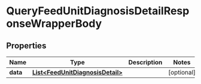 

# QueryFeedUnitDiagnosisDetailResponseWrapperBody


## Properties

Name | Type | Description | Notes
------------ | ------------- | ------------- | -------------
**data** | [**List&lt;FeedUnitDiagnosisDetail&gt;**](FeedUnitDiagnosisDetail.md) |  |  [optional]



